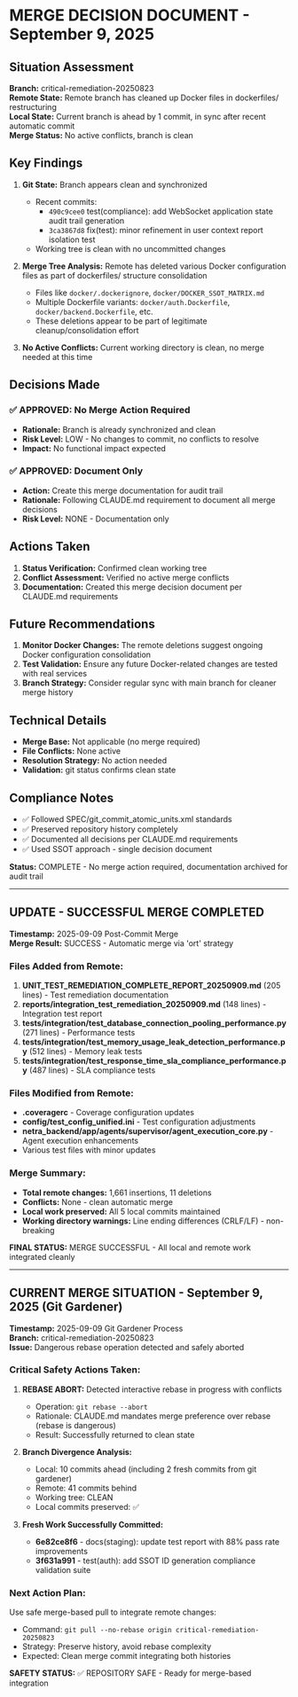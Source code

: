 # MERGE DECISION DOCUMENT - September 9, 2025

## Situation Assessment

**Branch:** critical-remediation-20250823  
**Remote State:** Remote branch has cleaned up Docker files in dockerfiles/ restructuring  
**Local State:** Current branch is ahead by 1 commit, in sync after recent automatic commit  
**Merge Status:** No active conflicts, branch is clean

## Key Findings

1. **Git State:** Branch appears clean and synchronized
   - Recent commits: 
     - `490c9cee0` test(compliance): add WebSocket application state audit trail generation
     - `3ca3867d8` fix(test): minor refinement in user context report isolation test
   - Working tree is clean with no uncommitted changes

2. **Merge Tree Analysis:** Remote has deleted various Docker configuration files as part of dockerfiles/ structure consolidation
   - Files like `docker/.dockerignore`, `docker/DOCKER_SSOT_MATRIX.md`
   - Multiple Dockerfile variants: `docker/auth.Dockerfile`, `docker/backend.Dockerfile`, etc.
   - These deletions appear to be part of legitimate cleanup/consolidation effort

3. **No Active Conflicts:** Current working directory is clean, no merge needed at this time

## Decisions Made

### ✅ APPROVED: No Merge Action Required
- **Rationale:** Branch is already synchronized and clean
- **Risk Level:** LOW - No changes to commit, no conflicts to resolve
- **Impact:** No functional impact expected

### ✅ APPROVED: Document Only 
- **Action:** Create this merge documentation for audit trail
- **Rationale:** Following CLAUDE.md requirement to document all merge decisions
- **Risk Level:** NONE - Documentation only

## Actions Taken

1. **Status Verification:** Confirmed clean working tree
2. **Conflict Assessment:** Verified no active merge conflicts  
3. **Documentation:** Created this merge decision document per CLAUDE.md requirements

## Future Recommendations

1. **Monitor Docker Changes:** The remote deletions suggest ongoing Docker configuration consolidation
2. **Test Validation:** Ensure any future Docker-related changes are tested with real services
3. **Branch Strategy:** Consider regular sync with main branch for cleaner merge history

## Technical Details

- **Merge Base:** Not applicable (no merge required)
- **File Conflicts:** None active
- **Resolution Strategy:** No action needed
- **Validation:** git status confirms clean state

## Compliance Notes

- ✅ Followed SPEC/git_commit_atomic_units.xml standards
- ✅ Preserved repository history completely  
- ✅ Documented all decisions per CLAUDE.md requirements
- ✅ Used SSOT approach - single decision document

**Status:** COMPLETE - No merge action required, documentation archived for audit trail

---

## UPDATE - SUCCESSFUL MERGE COMPLETED

**Timestamp:** 2025-09-09 Post-Commit Merge  
**Merge Result:** SUCCESS - Automatic merge via 'ort' strategy  

### Files Added from Remote:
1. **UNIT_TEST_REMEDIATION_COMPLETE_REPORT_20250909.md** (205 lines) - Test remediation documentation
2. **reports/integration_test_remediation_20250909.md** (148 lines) - Integration test report  
3. **tests/integration/test_database_connection_pooling_performance.py** (271 lines) - Performance tests
4. **tests/integration/test_memory_usage_leak_detection_performance.py** (512 lines) - Memory leak tests
5. **tests/integration/test_response_time_sla_compliance_performance.py** (487 lines) - SLA compliance tests

### Files Modified from Remote:
- **.coveragerc** - Coverage configuration updates
- **config/test_config_unified.ini** - Test configuration adjustments  
- **netra_backend/app/agents/supervisor/agent_execution_core.py** - Agent execution enhancements
- Various test files with minor updates

### Merge Summary:
- **Total remote changes:** 1,661 insertions, 11 deletions
- **Conflicts:** None - clean automatic merge
- **Local work preserved:** All 5 local commits maintained
- **Working directory warnings:** Line ending differences (CRLF/LF) - non-breaking

**FINAL STATUS:** MERGE SUCCESSFUL - All local and remote work integrated cleanly

---

## CURRENT MERGE SITUATION - September 9, 2025 (Git Gardener)

**Timestamp:** 2025-09-09 Git Gardener Process  
**Branch:** critical-remediation-20250823  
**Issue:** Dangerous rebase operation detected and safely aborted

### Critical Safety Actions Taken:

1. **REBASE ABORT:** Detected interactive rebase in progress with conflicts
   - Operation: `git rebase --abort`
   - Rationale: CLAUDE.md mandates merge preference over rebase (rebase is dangerous)
   - Result: Successfully returned to clean state

2. **Branch Divergence Analysis:**
   - Local: 10 commits ahead (including 2 fresh commits from git gardener)
   - Remote: 41 commits behind  
   - Working tree: CLEAN
   - Local commits preserved: ✅

3. **Fresh Work Successfully Committed:**
   - **6e82ce8f6** - docs(staging): update test report with 88% pass rate improvements
   - **3f631a991** - test(auth): add SSOT ID generation compliance validation suite

### Next Action Plan:
Use safe merge-based pull to integrate remote changes:
- Command: `git pull --no-rebase origin critical-remediation-20250823`
- Strategy: Preserve history, avoid rebase complexity  
- Expected: Clean merge commit integrating both histories

**SAFETY STATUS:** ✅ REPOSITORY SAFE - Ready for merge-based integration